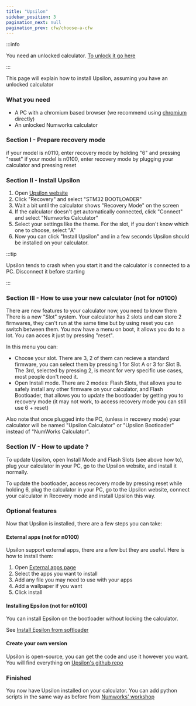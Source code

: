 ```yaml
---
title: "Upsilon"
sidebar_position: 3
pagination_next: null
pagination_prev: cfw/choose-a-cfw
---
```


:::info

You need an unlocked calculator. [To unlock it go here](/docs/intro)

:::

This page will explain how to install Upsilon, assuming you have an unlocked calculator

### What you need

- A PC with a chromium based browser (we recommend using [chromium](https://www.chromium.org/chromium-projects/) directly)
- An unlocked Numworks calculator

### Section I - Prepare recovery mode

if your model is n0110, enter recovery mode by holding "6" and pressing "reset"
if your model is n0100, enter recovery mode by plugging your calculator and pressing reset

### Section II - Install Upsilon

1. Open [Upsilon website](https://getupsilon.web.app/install)
2. Click "Recovery" and select "STM32 BOOTLOADER"
3. Wait a bit until the calculator shows "Recovery Mode" on the screen
4. If the calculator doesn't get automatically connected, click "Connect" and select "Numworks Calculator"
5. Select your settings like the theme. For the slot, if you don't know which one to choose, select "A"
6. Now you can click "Install Upsilon" and in a few seconds Upsilon should be installed on your calculator.

:::tip

Upsilon tends to crash when you start it and the calculator is connected to a PC. Disconnect it before starting

:::

### Section III - How to use your new calculator (not for n0100)

There are new features to your calculator now, you need to know them
There is a new "Slot" system. Your calculator has 2 slots and can store 2 firmwares, they can't run at the same time but by using reset you can switch between them.
You now have a menu on boot, it allows you do to a lot. You can acces it just by pressing "reset".

In this menu you can:
- Choose your slot. There are 3, 2 of them can recieve a standard firmware, you can select them by pressing 1 for Slot A or 3 for Slot B. The 3rd, selected by pressing 2, is meant for very specific use cases, most people don't need it.
- Open Install mode. There are 2 modes: Flash Slots, that allows you to safely install any other firmware on your calculator, and Flash Bootloader, that allows you to update the bootloader by getting you to recovery mode (it may not work, to access recovery mode you can still use 6 + reset)

Also note that once plugged into the PC, (unless in recovery mode) your calculator will be named "Upsilon Calculator" or "Upsilon Bootloader" instead of "NumWorks Calculator".

### Section IV - How to update ?

To update Upsilon, open Install Mode and Flash Slots (see above how to), plug your calculator in your PC, go to the Upsilon website, and install it normally.

To update the bootloader, access recovery mode by pressing reset while holding 6, plug the calculator in your PC, go to the Upsilon website, connect your calculator in Recovery mode and install Upsilon this way.

### Optional features

Now that Upsilon is installed, there are a few steps you can take:

#### External apps (not for n0100)

Upsilon support external apps, there are a few but they are useful. Here is how to install them:
1. Open [External apps page](https://upsilonnumworks.github.io/Upsilon-External/)
2. Select the apps you want to install
3. Add any file you may need to use with your apps
4. Add a wallpaper if you want
5. Click install

#### Installing Epsilon (not for n0100)

You can install Epsilon on the bootloader without locking the calculator.

See [Install Epsilon from softloader](/docs/cfw/install-epsilon-from-softloader)


#### Create your own version

Upsilon is open-source, you can get the code and use it however you want. You will find everything on [Upsilon's github repo](https://github.com/UpsilonNumworks/Upsilon)

### Finished

You now have Upsilon installed on your calculator. You can add python scripts in the same way as before from [Numworks' workshop](https://my.numworks.com/python/)
